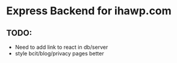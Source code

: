 # Express Backend for ihawp.com

## TODO:
+ Need to add link to react in db/server
+ style bcit/blog/privacy pages better